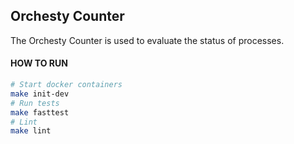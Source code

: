 ## Orchesty Counter

The Orchesty Counter is used to evaluate the status of processes.

#### HOW TO RUN

```bash
# Start docker containers
make init-dev
# Run tests
make fasttest
# Lint
make lint
```
